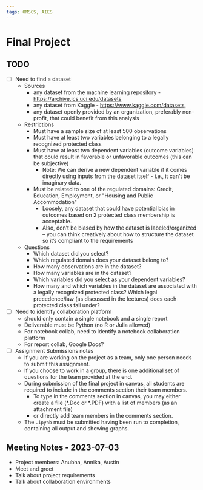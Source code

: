 ```yaml
---
tags: OMSCS, AIES
---
```

# Final Project

## TODO
- [ ] Need to find a dataset
	- Sources
		- any dataset from the machine learning repository - https://archive.ics.uci.edu/datasets
		- any dataset from Kaggle - https://www.kaggle.com/datasets,
		- any dataset openly provided by an organization, preferably non-profit, that could benefit from this analysis
	- Restrictions
		- Must have a sample size of at least 500 observations
		- Must have at least two variables belonging to a legally recognized protected class
		- Must have at least two dependent variables (outcome variables) that could result in favorable or unfavorable outcomes (this can be subjective)
			- Note: We can derive a new dependent variable if it comes directly using inputs from the dataset itself - i.e., it can't be imaginary data.
		- Must be related to one of the regulated domains: Credit, Education, Employment, or "Housing and Public Accommodation"
			- Loosely, any dataset that could have potential bias in outcomes based on 2 protected class membership is acceptable.
			- Also, don’t be biased by how the dataset is labeled/organized – you can think creatively about how to structure the dataset so it’s compliant to the requirements
	- Questions
		- Which dataset did you select?
		- Which regulated domain does your dataset belong to?
		- How many observations are in the dataset?
		- How many variables are in the dataset?
		- Which variables did you select as your dependent variables?
		- How many and which variables in the dataset are associated with a legally recognized protected class? Which legal precedence/law (as discussed in the lectures) does each protected class fall under?
- [ ] Need to identify collaboration platform
	- should only contain a single notebook and a single report
	- Deliverable must be Python (no R or Julia allowed)
	- For notebook collab, need to identify a notebook collaboration platform
	- For report collab, Google Docs?
- [ ] Assignment Submissions notes
	- If you are working on the project as a team, only one person needs to submit this assignment.
	- If you choose to work in a group, there is one additional set of questions for the team provided at the end.
	- During submission of the final project in canvas, all students are required to include in the comments section their team members. 
		- To type in the comments section in canvas, you may either create a file (*.Doc or *.PDF) with a list of members (as an attachment file)
		- or directly add team members in the comments section.
	- The `.ipynb` must be submitted having been run to completion, containing all output and showing graphs.

## Meeting Notes - 2023-07-03

- Project members: Anubha, Annika, Austin
- Meet and greet
- Talk about project requirements
- Talk about collaboration environments
